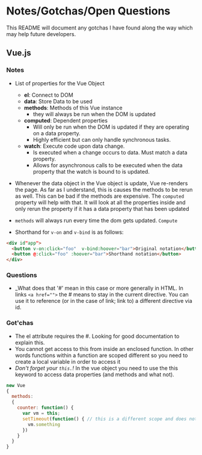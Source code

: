 # Notes/Gotchas/Open Questions

This README will document any gotchas I have found along the way which may help future developers.

## Vue.js

### Notes

* List of properties for the Vue Object
  * **el**: Connect to DOM
  * **data**: Store Data to be used
  * **methods**: Methods of this Vue instance
    * they will always be run when the DOM is updated
  * **computed**: Dependent properties
    * Will only be run when the DOM is updated if they are operating on a data property.
    * Highly efficient but can only handle synchronous tasks.
  * **watch**: Execute code upon data change.
    * Is executed when a change occurs to data. Must match a data property.
    * Allows for asynchronous calls to be executed when the data property that the watch is bound to is updated.
* Whenever the data object in the Vue object is update, Vue re-renders the page. As far as I understand, this is causes the methods to be rerun as well. This can be bad if the methods are expensive. The ```computed``` property will help with that. It will look at all the properties inside and only rerun the property if it has a data property that has been updated
* ```methods``` will always run every time the dom gets updated. ```Compute```

* Shorthand for ```v-on``` and ```v-bind``` is as follows:

```html
<div id"app">
  <button v-on:click="foo"  v-bind:hoover="bar">Original notation</button>
  <button @:click="foo" :hoover="bar">Shorthand notation</button>
</div>
```

### Questions

* _What does that '#' mean in this case or more generally in HTML. In links ```<a href="">``` the # means to stay in the current directive. You can use it to reference (or in the case of link; link to) a different directive via id.

### Got'chas

* The el attribute requires the #. Looking for good documentation to explain this.
* You cannot get access to this from inside an enclosed function. In other words functions within a function are scoped different so you need to create a local variable in order to access it
* _Don't forget your ```this.```!_ In the vue object you need to use the this keyword to access data properties (and methods and what not).

```javascript
new Vue
{
  methods:
  {
    counter: function() {
      var vm = this;
      setTimeout(function() { // this is a different scope and does not have access to the this variable.
        vm.something
      })
    }
  }
}
```
